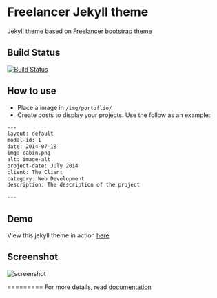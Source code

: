 Freelancer Jekyll theme
=========================

Jekyll theme based on [Freelancer bootstrap theme ](http://startbootstrap.com/templates/freelancer/)

## Build Status
[![Build Status](https://drone.io/github.com/Daplanet/dapla.net/status.png)](https://drone.io/github.com/Daplanet/dapla.net/latest)

## How to use
 - Place a image in `/img/portoflio/`
 - Create posts to display your projects. Use the follow as an example:
```txt
---
layout: default
modal-id: 1
date: 2014-07-18
img: cabin.png
alt: image-alt
project-date: July 2014
client: The Client
category: Web Development
description: The description of the project

---
```

## Demo
View this jekyll theme in action [here](https://jeromelachaud.github.io/freelancer-theme)

## Screenshot
![screenshot](https://raw.githubusercontent.com/jeromelachaud/freelancer-theme/master/screenshot.png)

=========
For more details, read [documentation](http://jekyllrb.com/)
